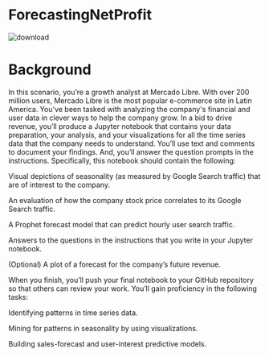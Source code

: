 # ForecastingNetProfit

![download](https://github.com/shahp630/ForecastingNetProfit/assets/133065460/518a50fa-a872-44d0-b2c2-b9896780a5a3)

# Background
In this scenario, you’re a growth analyst at Mercado Libre. With over 200 million users, Mercado Libre is the most popular e-commerce site in Latin America. You've been tasked with analyzing the company's financial and user data in clever ways to help the company grow.
In a bid to drive revenue, you’ll produce a Jupyter notebook that contains your data preparation, your analysis, and your visualizations for all the time series data that the company needs to understand. You’ll use text and comments to document your findings. And, you’ll answer the question prompts in the instructions. Specifically, this notebook should contain the following:


Visual depictions of seasonality (as measured by Google Search traffic) that are of interest to the company.


An evaluation of how the company stock price correlates to its Google Search traffic.


A Prophet forecast model that can predict hourly user search traffic.


Answers to the questions in the instructions that you write in your Jupyter notebook.


(Optional) A plot of a forecast for the company’s future revenue.


When you finish, you’ll push your final notebook to your GitHub repository so that others can review your work.
You’ll gain proficiency in the following tasks:


Identifying patterns in time series data.


Mining for patterns in seasonality by using visualizations.


Building sales-forecast and user-interest predictive models.
